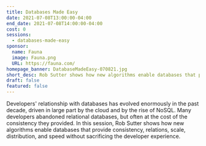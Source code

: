 ```yaml
---
title: Databases Made Easy
date: 2021-07-08T13:00:00-04:00
end_date: 2021-07-08T14:00:00-04:00
cost: 0
sessions:
  - databases-made-easy
sponsor:
  name: Fauna
  image: Fauna.png
  URL: https://fauna.com/
homepage_banner: DatabaseMadeEasy-070821.jpg
short_desc: Rob Sutter shows how new algorithms enable databases that provide consistency, relations, scale, distribution, and speed without sacrificing the developer experience.
draft: false
featured: false
---
```


Developers' relationship with databases has evolved enormously in the past decade, driven in large part by the cloud and by the rise of NoSQL. Many developers abandoned relational databases, but often at the cost of the consistency they provided. In this session, Rob Sutter shows how new algorithms enable databases that provide consistency, relations, scale, distribution, and speed without sacrificing the developer experience.
